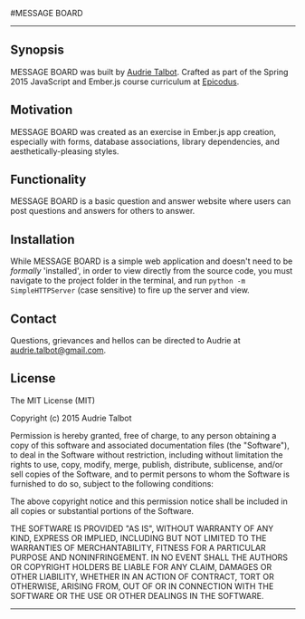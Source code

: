 #MESSAGE BOARD

---

## Synopsis

MESSAGE BOARD was built by [Audrie Talbot](https://github.com/adtalbot). Crafted as part of the Spring 2015 JavaScript and Ember.js course curriculum at [Epicodus](https://www.epicodus.com/).

## Motivation

MESSAGE BOARD was created as an exercise in Ember.js app creation, especially with forms, database associations, library dependencies, and aesthetically-pleasing styles.

## Functionality

MESSAGE BOARD is a basic question and answer website where users can post questions and answers for others to answer.

## Installation

While MESSAGE BOARD is a simple web application and doesn't need to be _formally_ 'installed', in order to view directly from the source code, you must navigate to the project folder in the terminal, and run `python -m SimpleHTTPServer` (case sensitive) to fire up the server and view.

## Contact

Questions, grievances and hellos can be directed to Audrie at <audrie.talbot@gmail.com>.

## License

The MIT License (MIT)

Copyright (c) 2015 Audrie Talbot

Permission is hereby granted, free of charge, to any person obtaining a copy
of this software and associated documentation files (the "Software"), to deal
in the Software without restriction, including without limitation the rights
to use, copy, modify, merge, publish, distribute, sublicense, and/or sell
copies of the Software, and to permit persons to whom the Software is
furnished to do so, subject to the following conditions:

The above copyright notice and this permission notice shall be included in
all copies or substantial portions of the Software.

THE SOFTWARE IS PROVIDED "AS IS", WITHOUT WARRANTY OF ANY KIND, EXPRESS OR
IMPLIED, INCLUDING BUT NOT LIMITED TO THE WARRANTIES OF MERCHANTABILITY,
FITNESS FOR A PARTICULAR PURPOSE AND NONINFRINGEMENT. IN NO EVENT SHALL THE
AUTHORS OR COPYRIGHT HOLDERS BE LIABLE FOR ANY CLAIM, DAMAGES OR OTHER
LIABILITY, WHETHER IN AN ACTION OF CONTRACT, TORT OR OTHERWISE, ARISING FROM,
OUT OF OR IN CONNECTION WITH THE SOFTWARE OR THE USE OR OTHER DEALINGS IN
THE SOFTWARE.

---
